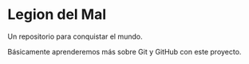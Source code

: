 # Legion del Mal

Un repositorio para conquistar el mundo.

Básicamente aprenderemos más sobre Git y GitHub con este proyecto.
